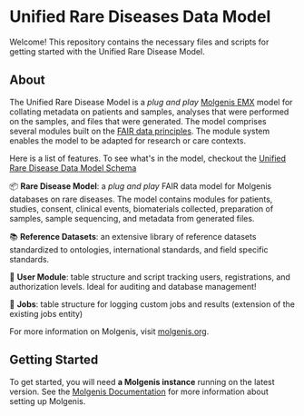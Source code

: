 # Unified Rare Diseases Data Model

Welcome! This repository contains the necessary files and scripts for getting started with the Unified Rare Disease Model.

## About

The Unified Rare Disease Model is a *plug and play* [Molgenis EMX](https://molgenis.gitbook.io/molgenis/data-management/guide-emx) model for collating metadata on patients and samples, analyses that were performed on the samples, and files that were generated. The model comprises several modules built on the [FAIR data principles](https://www.go-fair.org/fair-principles/). The module system enables the model to be adapted for research or care contexts.

Here is a list of features. To see what's in the model, checkout the [Unified Rare Disease Data Model Schema](https://github.com/molgenis/rd-datamodel/blob/main/emx/schemas/urdm_schema.md)

:package: **Rare Disease Model**: a *plug and play* FAIR data model for Molgenis databases on rare diseases. The model contains modules for patients, studies, consent, clinical events, biomaterials collected, preparation of samples, sample sequencing, and metadata from generated files.

:books: **Reference Datasets**: an extensive library of reference datasets standardized to ontologies, international standards, and field specific standards.

:busts_in_silhouette: **User Module**: table structure and script tracking users, registrations, and authorization levels. Ideal for auditing and database management!

:wrench: **Jobs**: table structure for logging custom jobs and results (extension of the existing jobs entity)

For more information on Molgenis, visit [molgenis.org](https://www.molgenis.org/).

## Getting Started

To get started, you will need **a Molgenis instance** running on the latest version. See the [Molgenis Documentation](https://molgenis.gitbook.io/molgenis/) for more information about setting up Molgenis.
